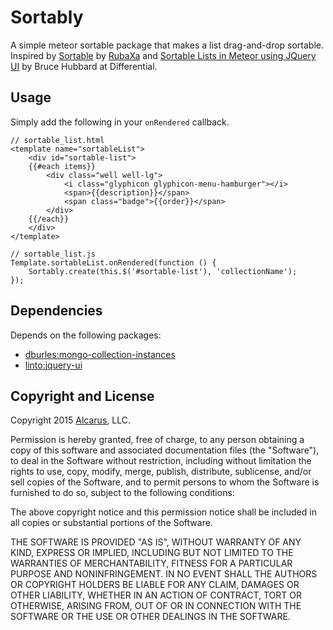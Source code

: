 # Sortably
A simple meteor sortable package that makes a list drag-and-drop sortable. Inspired by [Sortable](https://github.com/RubaXa/Sortable/tree/master/meteor) by [RubaXa](https://github.com/RubaXa) and [Sortable Lists in Meteor using JQuery UI](http://blog.differential.com/sortable-lists-in-meteor-using-jquery-ui/) by Bruce Hubbard at Differential.


## Usage
Simply add the following in your `onRendered` callback.
```
// sortable_list.html
<template name="sortableList">
	<div id="sortable-list">
	{{#each items}}
		<div class="well well-lg">
			<i class="glyphicon glyphicon-menu-hamburger"></i>
			<span>{{description}}</span>
			<span class="badge">{{order}}</span>
		</div>
	{{/each}}
	</div>
</template>

// sortable_list.js
Template.sortableList.onRendered(function () {
	Sortably.create(this.$('#sortable-list'), 'collectionName');
});
```


## Dependencies
Depends on the following packages:
* [dburles:mongo-collection-instances](https://atmospherejs.com/dburles/mongo-collection-instances)
* [linto:jquery-ui](https://atmospherejs.com/linto/jquery-ui)


## Copyright and License
Copyright 2015 [Alcarus](https://www.alcarus.com), LLC. 

Permission is hereby granted, free of charge, to any person obtaining a copy of this software and associated documentation files (the "Software"), to deal in the Software without restriction, including without limitation the rights to use, copy, modify, merge, publish, distribute, sublicense, and/or sell copies of the Software, and to permit persons to whom the Software is furnished to do so, subject to the following conditions:

The above copyright notice and this permission notice shall be included in all copies or substantial portions of the Software.

THE SOFTWARE IS PROVIDED "AS IS", WITHOUT WARRANTY OF ANY KIND, EXPRESS OR IMPLIED, INCLUDING BUT NOT LIMITED TO THE WARRANTIES OF MERCHANTABILITY, FITNESS FOR A PARTICULAR PURPOSE AND NONINFRINGEMENT. IN NO EVENT SHALL THE AUTHORS OR COPYRIGHT HOLDERS BE LIABLE FOR ANY CLAIM, DAMAGES OR OTHER LIABILITY, WHETHER IN AN ACTION OF CONTRACT, TORT OR OTHERWISE, ARISING FROM, OUT OF OR IN CONNECTION WITH THE SOFTWARE OR THE USE OR OTHER DEALINGS IN THE SOFTWARE.